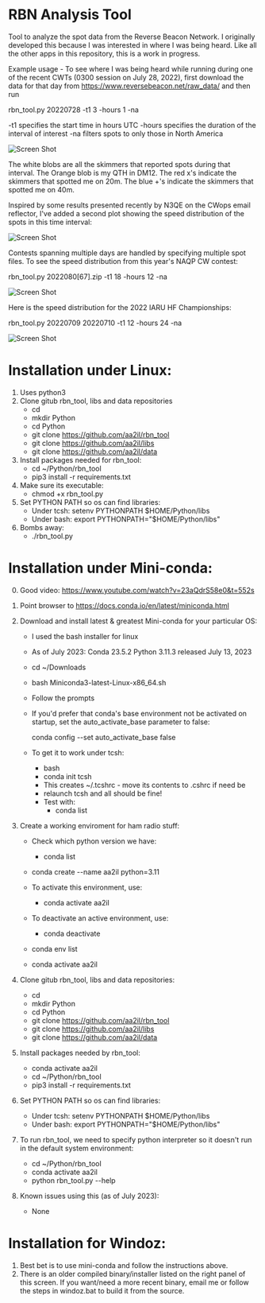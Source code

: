 # RBN Analysis Tool

Tool to analyze the spot data from the Reverse Beacon Network.  I originally developed this because I was interested in where I was being heard.  Like all the other apps in this repository, this is a work in progress.

Example usage - To see where I was being heard while running during one of the recent CWTs (0300 session on July 28, 2022), first download the data for that day from https://www.reversebeacon.net/raw_data/ and then run
                                                
rbn_tool.py 20220728 -t1 3 -hours 1 -na

-t1 specifies the start time in hours UTC
-hours specifies the duration of the interval of interest
-na filters spots to only those in North America 

![Screen Shot]( Docs/rbn.png)

The white blobs are all the skimmers that reported spots during that interval.
The Orange blob is my QTH in DM12.
The red x's indicate the skimmers that spotted me on 20m.
The blue +'s indicate the skimmers that spotted me on 40m.

Inspired by some results presented recently by N3QE on the CWops email reflector, I've added a second plot showing the speed distribution of the spots in this time interval:

![Screen Shot]( Docs/speed.png)

Contests spanning multiple days are handled by specifying multiple spot files.  To see the speed distribution from this year's NAQP CW contest:

rbn_tool.py 2022080[67].zip -t1 18 -hours 12 -na

![Screen Shot]( Docs/naqpcw_aug2021.png)

Here is the speed distribution for the 2022 IARU HF Championships:

rbn_tool.py 20220709 20220710 -t1 12 -hours 24 -na

![Screen Shot]( Docs/iaru_2022.png)

# Installation under Linux:

1) Uses python3
2) Clone gitub rbn_tool, libs and data repositories
    - cd
    - mkdir Python
    - cd Python
    - git clone https://github.com/aa2il/rbn_tool
    - git clone https://github.com/aa2il/libs
    - git clone https://github.com/aa2il/data
3) Install packages needed for rbn_tool:
   - cd ~/Python/rbn_tool
   - pip3 install -r requirements.txt
4) Make sure its executable:
   - chmod +x rbn_tool.py 
5) Set PYTHON PATH so os can find libraries:
   - Under tcsh:      setenv PYTHONPATH $HOME/Python/libs
   - Under bash:      export PYTHONPATH="$HOME/Python/libs"
6) Bombs away:
   - ./rbn_tool.py

# Installation under Mini-conda:

0) Good video:  https://www.youtube.com/watch?v=23aQdrS58e0&t=552s

1) Point browser to https://docs.conda.io/en/latest/miniconda.html
2) Download and install latest & greatest Mini-conda for your particular OS:
   - I used the bash installer for linux
   - As of July 2023: Conda 23.5.2 Python 3.11.3 released July 13, 2023
   - cd ~/Downloads
   - bash Miniconda3-latest-Linux-x86_64.sh
   - Follow the prompts

   - If you'd prefer that conda's base environment not be activated on startup, 
      set the auto_activate_base parameter to false: 

      conda config --set auto_activate_base false

   - To get it to work under tcsh:
       - bash
       - conda init tcsh
       - This creates ~/.tcshrc - move its contents to .cshrc if need be
       - relaunch tcsh and all should be fine!
       - Test with:
           - conda list

3) Create a working enviroment for ham radio stuff:
   - Check which python version we have:
       - conda list   
   - conda create --name aa2il python=3.11

   - To activate this environment, use:
       - conda activate aa2il
   - To deactivate an active environment, use:
       - conda deactivate

   - conda env list
   - conda activate aa2il

4) Clone gitub rbn_tool, libs and data repositories:
    - cd
    - mkdir Python
    - cd Python
    - git clone https://github.com/aa2il/rbn_tool
    - git clone https://github.com/aa2il/libs
    - git clone https://github.com/aa2il/data

5) Install packages needed by rbn_tool:
   - conda activate aa2il
   - cd ~/Python/rbn_tool
   - pip3 install -r requirements.txt

6) Set PYTHON PATH so os can find libraries:
   - Under tcsh:      setenv PYTHONPATH $HOME/Python/libs
   - Under bash:      export PYTHONPATH="$HOME/Python/libs"

7) To run rbn_tool, we need to specify python interpreter so it doesn't run in
   the default system environment:
   - cd ~/Python/rbn_tool
   - conda activate aa2il
   - python rbn_tool.py --help

8) Known issues using this (as of July 2023):
   - None

# Installation for Windoz:

1) Best bet is to use mini-conda and follow the instructions above.
2) There is an older compiled binary/installer listed on the right panel
   of this screen.  If you want/need a more recent binary, email me
   or follow the steps in windoz.bat to build it from the source.

